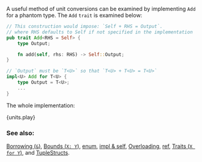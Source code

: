A useful method of unit conversions can be examined by implementing `Add`
for a phantom type. The `Add` `trait` is examined below:

```rust
// This construction would impose: `Self + RHS = Output`.
// where RHS defaults to Self if not specified in the implementation
pub trait Add<RHS = Self> {
    type Output;

    fn add(self, rhs: RHS) -> Self::Output;
}

// `Output` must be `T<U>` so that `T<U> + T<U> = T<U>`
impl<U> Add for T<U> {
    type Output = T<U>;
    ...
}
```

The whole implementation:

{units.play}

### See also:

[Borrowing (`&`)](/scope/borrow.html),
[Bounds (`X: Y`)](/trait/bounds.html),
[enum](/custom_types/enum.html),
[impl & self](/fn/methods.html),
[Overloading](/trait/ops.html),
[ref](/scope/borrow/ref.html),
[Traits (`X for Y`)](/trait.html), and
[TupleStructs](/custom_types/structs.html).

